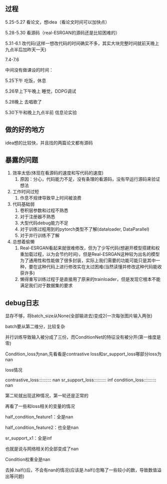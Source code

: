 ## 过程

5.25-5.27 看论文，想idea（看论文时间可以加快点）

5.28-5.30 看源码（real-ESRGAN的源码还是比较困难的）

5.31-6.1 改代码(这样一想改代码的时间确实不多，其实大块完整时间就前天晚上九点半后加昨天一天)

7.4-7.6



中间没有做课设的时间：

5.25下午 吃饭，休息

5.26早上下午晚上 睡觉，DDPG调试

5.28晚上 去唱歌了

5.30下午和晚上九点半前 信息论实验



## 做的好的地方

idea想的比较快，并且找的两篇论文都有源码



## 暴露的问题

1. 效率太低(体现在看源码的速度和写代码的速度)
   1. 原因：分心，代码能力不足，没有条理的看源码，没有早运行源码来验证想法
2. 工作时间过短
   1. 作息不规律导致早上时间被浪费
3. 代码基础弱
   1. 卷积层参数和过程不熟悉
   2. 对于注册器不熟悉
   3. 大型代码debug能力不足
   4. 对于训练过程用到的pytorch类型不了解(dataloader, DataParallel)
   5. 对于并行训练不了解
4. 总想着偷懒
   1. Real-ESRGAN看起来就很难修改，但为了少写代码(想避开模型搭建和权重加载过程，以为会节约时间)，但是Real-ESRGAN这种较为出名的模型为了通用性和性能做了很多封装，实际上我们需要的功能可能只是其中一种，要在这种代码上进行修改实在太过困难(当然读懂并修改这种代码能收获许多)
   2. 懒得重写训练过程于是直接用了原来的trainloader，但是发现它根本不能满足我们对于数据集的要求

## debug日志



显存不够，将batch_size从None(全部输进去)变成2(一次每张图片输入两张)

batch要从第二维分，比较复杂

并行训练导致输入被分成了三份，而ConditionNet的特征没有被分开(第一维度是零)



Condition_loss为nan,先看看是contrastive loss和sr_support_loss哪部分loss为nan

loss情况

contrastive_loss:::::::::: nan
sr_support_loss:::::::::: inf
condition_loss:::::::::: nan

第二轮就出现这种情况，第一轮还是正常的

再看了一些和loss相关的变量的情况

half_condition_feature1：全是nan

half_condition_feature2：也全是nan

sr_support_x1：全是inf

也就是说与网络相关的全部变成了nan

Condition权重全是nan

去掉.half()后，不会有nan的情况(应该是.half()忽略了一些较小的数，导致数值溢出等问题)

